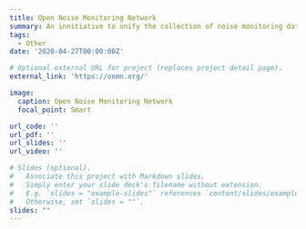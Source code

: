 ```yaml
---
title: Open Noise Monitoring Network
summary: An innitiative to unify the collection of noise monitoring data
tags:
  - Other
date: '2020-04-27T00:00:00Z'

# Optional external URL for project (replaces project detail page).
external_link: 'https://onmn.org/'

image:
  caption: Open Noise Monitoring Network
  focal_point: Smart

url_code: ''
url_pdf: ''
url_slides: ''
url_video: ''

# Slides (optional).
#   Associate this project with Markdown slides.
#   Simply enter your slide deck's filename without extension.
#   E.g. `slides = "example-slides"` references `content/slides/example-slides.md`.
#   Otherwise, set `slides = ""`.
slides: ""
---
```

